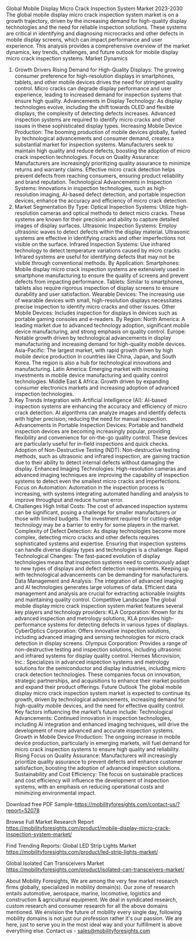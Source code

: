 Global Mobile Display Micro Crack Inspection System Market 2023-2030
The global mobile display micro crack inspection system market is on a growth trajectory, driven by the increasing demand for high-quality display technologies and the need for reliable inspection solutions. These systems are critical in identifying and diagnosing microcracks and other defects in mobile display screens, which can impact performance and user experience. This analysis provides a comprehensive overview of the market dynamics, key trends, challenges, and future outlook for mobile display micro crack inspection systems.
Market Dynamics
1. Growth Drivers
Rising Demand for High-Quality Displays: The growing consumer preference for high-resolution displays in smartphones, tablets, and other mobile devices drives the need for stringent quality control. Micro cracks can degrade display performance and user experience, leading to increased demand for inspection systems that ensure high quality.
Advancements in Display Technology: As display technologies evolve, including the shift towards OLED and flexible displays, the complexity of detecting defects increases. Advanced inspection systems are required to identify micro cracks and other issues in these sophisticated display types.
Increasing Mobile Device Production: The booming production of mobile devices globally, fueled by technological advancements and consumer demand, creates a substantial market for inspection systems. Manufacturers seek to maintain high quality and reduce defects, boosting the adoption of micro crack inspection technologies.
Focus on Quality Assurance: Manufacturers are increasingly prioritizing quality assurance to minimize returns and warranty claims. Effective micro crack detection helps prevent defects from reaching consumers, ensuring product reliability and brand reputation.
Technological Advancements in Inspection Systems: Innovations in inspection technologies, such as high-resolution imaging, AI-based defect detection, and portable inspection devices, enhance the accuracy and efficiency of micro crack detection.
2. Market Segmentation
By Type:
Optical Inspection Systems: Utilize high-resolution cameras and optical methods to detect micro cracks. These systems are known for their precision and ability to capture detailed images of display surfaces.
Ultrasonic Inspection Systems: Employ ultrasonic waves to detect defects within the display material. Ultrasonic systems are effective in identifying cracks and other imperfections not visible on the surface.
Infrared Inspection Systems: Use infrared technology to detect temperature variations caused by micro cracks. Infrared systems are useful for identifying defects that may not be visible through conventional methods.
By Application:
Smartphones: Mobile display micro crack inspection systems are extensively used in smartphone manufacturing to ensure the quality of screens and prevent defects from impacting performance.
Tablets: Similar to smartphones, tablets also require rigorous inspection of display screens to ensure durability and user satisfaction.
Wearable Devices: The increasing use of wearable devices with small, high-resolution displays necessitates precise inspection to identify micro cracks and other issues.
Other Mobile Devices: Includes inspection for displays in devices such as portable gaming consoles and e-readers.
By Region:
North America: A leading market due to advanced technology adoption, significant mobile device manufacturing, and strong emphasis on quality control.
Europe: Notable growth driven by technological advancements in display manufacturing and increasing demand for high-quality mobile devices.
Asia-Pacific: The largest market, with rapid growth driven by high mobile device production in countries like China, Japan, and South Korea. The region is also a hub for technological innovations and manufacturing.
Latin America: Emerging market with increasing investments in mobile device manufacturing and quality control technologies.
Middle East & Africa: Growth driven by expanding consumer electronics markets and increasing adoption of advanced inspection technologies.
3. Key Trends
Integration with Artificial Intelligence (AI): AI-based inspection systems are enhancing the accuracy and efficiency of micro crack detection. AI algorithms can analyze images and identify defects with higher precision, reducing the need for manual inspection.
Advancements in Portable Inspection Devices: Portable and handheld inspection devices are becoming increasingly popular, providing flexibility and convenience for on-the-go quality control. These devices are particularly useful for in-field inspections and quick checks.
Adoption of Non-Destructive Testing (NDT): Non-destructive testing methods, such as ultrasonic and infrared inspection, are gaining traction due to their ability to detect internal defects without damaging the display.
Enhanced Imaging Technologies: High-resolution cameras and advanced imaging techniques are improving the capability of inspection systems to detect even the smallest micro cracks and imperfections.
Focus on Automation: Automation in the inspection process is increasing, with systems integrating automated handling and analysis to improve throughput and reduce human error.
4. Challenges
High Initial Costs: The cost of advanced inspection systems can be significant, posing a challenge for smaller manufacturers or those with limited budgets. The investment required for cutting-edge technology may be a barrier to entry for some players in the market.
Complexity of Defect Detection: As display technologies become more complex, detecting micro cracks and other defects requires sophisticated systems and expertise. Ensuring that inspection systems can handle diverse display types and technologies is a challenge.
Rapid Technological Changes: The fast-paced evolution of display technologies means that inspection systems need to continuously adapt to new types of displays and defect detection requirements. Keeping up with technological advancements can be demanding for manufacturers.
Data Management and Analysis: The integration of advanced imaging and AI technologies generates large volumes of data. Efficient data management and analysis are crucial for extracting actionable insights and maintaining quality control.
Competitive Landscape
The global mobile display micro crack inspection system market features several key players and technology providers:
KLA Corporation: Known for its advanced inspection and metrology solutions, KLA provides high-performance systems for detecting defects in various types of displays.
CyberOptics Corporation: Offers innovative inspection solutions, including advanced imaging and sensing technologies for micro crack detection in display screens.
Olympus Corporation: Provides a range of non-destructive testing and inspection solutions, including ultrasonic and infrared systems for display quality control.
Hermes Microvision, Inc.: Specializes in advanced inspection systems and metrology solutions for the semiconductor and display industries, including micro crack detection technologies.
These companies focus on innovation, strategic partnerships, and acquisitions to enhance their market position and expand their product offerings.
Future Outlook
The global mobile display micro crack inspection system market is expected to continue its growth, driven by technological advancements, increasing demand for high-quality mobile devices, and the need for effective quality control. Key factors influencing the market’s future include:
Technological Advancements: Continued innovation in inspection technologies, including AI integration and enhanced imaging techniques, will drive the development of more advanced and accurate inspection systems.
Growth in Mobile Device Production: The ongoing increase in mobile device production, particularly in emerging markets, will fuel demand for micro crack inspection systems to ensure high quality and reliability.
Rising Focus on Quality Assurance: Manufacturers will increasingly prioritize quality assurance to prevent defects and enhance customer satisfaction, boosting the adoption of advanced inspection solutions.
Sustainability and Cost Efficiency: The focus on sustainable practices and cost efficiency will influence the development of inspection systems, with an emphasis on reducing operational costs and minimizing environmental impact.


Download free PDF Sample-https://mobilityforesights.com/contact-us/?report=52078


Browse Full Market Research Report 
https://mobilityforesights.com/product/mobile-display-micro-crack-inspection-system-market/

Find Trending Reports:
Global LED Strip Lights Market 
https://mobilityforesights.com/product/led-strip-lights-market/

Global Isolated Can Transceivers Market 
https://mobilityforesights.com/product/isolated-can-transceivers-market/




About Mobility Foresights,
We are among the very few market research firms globally, specialized in mobility domain(s). Our zone of research entails automotive, aerospace, marine, locomotive, logistics and construction & agricultural equipment. We deal in syndicated research, custom research and consumer research for all the above domains mentioned.
We envision the future of mobility every single day, following mobility domains is not just our profession rather it's our passion. We are here, just to serve you in the most ideal way and your fulfillment is above everything else. Contact us -  sales@mobilityforesights.com 
